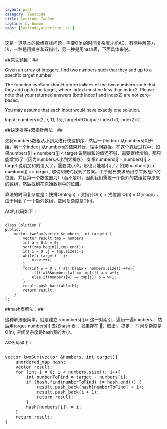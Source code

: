 ```yaml
---
layout: post
category: leetcode
title: Leetcode TwoSum
tagline: by hombo
tags: [leetcode,algorithm, c++]
---
```

这是一道基本的数组查找问题，需要O(n)的时间复杂度才能AC，有两种解答方法，一种是用排序和双指针，另一种是用hash表，下面具体来说。

<!--more-->

##原文题目：##

Given an array of integers, find two numbers such that they add up to a specific target number.

The function twoSum should return indices of the two numbers such that they add up to the target, where index1 must be less than index2. Please note that your returned answers (both index1 and index2) are not zero-based.

You may assume that each input would have exactly one solution.

Input: numbers={2, 7, 11, 15}, target=9
Output: index1=1, index2=2


##快速排序+双指针解法：##

先将numbers数组从小到大进行快速排序，然后一个index i 从numbers[0]开始，另一个index j 从numbers的结束开始，往中间靠拢。在这个靠拢过程中，如果numbers[i] + numbers[j] < target 说明加和的值还不够，需要继续增加，那只能增大i了（因为numbers从小到大排序），如果numbers[i] + numbers[j] > target 说明加和的值大了，需要减小点，那也只能减小j了，如果numbers[i] + numbers[j] == target , 那说明我们找到了答案。由于题目要求给出原来数组中的位置，并且第一个数位置为1（而不是0），因此我们需要一个额外的数组暂存原来的数组，然后找到在原始数组中的位置。

算法的时间复杂度是：快排O(nlogn) + 双指针O(n) + 找位置 O(n)  = O(nlogn) ，由于用到了一个额外数组，空间复杂度是O(n)。

AC的代码如下：
<pre><code>
class Solution {
public:
    vector<int> twoSum(vector<int> &numbers, int target) {
        vector<int> result,tmp = numbers;
        int a = 0,b = 0;
        sort(tmp.begin(),tmp.end());
        int i = 0 ,j = tmp.size()-1;
        while(i<j){
            if(tmp[i]+tmp[j] == target) break;
            else if (tmp[i]+tmp[j] > target) --j;
            else ++i;
        }
        for(int w = 0 ; (!a||!b)&&w < numbers.size();++w){
            if((!a)&&numbers[w] == tmp[i]) a = w+1;
            else if(numbers[w] == tmp[j]) b = w+1;
        }
        result.push_back(a<b?a:b);
        result.push_back(a>b?a:b);
        return result;
    }
};</code></pre>

##hash表解法：##

这种解法很简单，就是建立 <numbers[i],i> 这一对索引，遍历一遍numbers， 然后用target-numbers[i] 去找hash 表 ，如果存在 ，取出i，搞定！
时间复杂度是O(n), 空间复杂度是hash表的大小。

AC代码如下：

<pre></code>
vector<int> twoSum(vector<int> &numbers, int target){
    unordered_map<int, int> hash;
    vector<int> result;
    for (int i = 0; i < numbers.size(); i++{
        int numberToFind = target - numbers[i];
        if (hash.find(numberToFind) != hash.end()) {
            result.push_back(hash[numberToFind] + 1);
            result.push_back(i + 1);            
            return result;
        }
        hash[numbers[i]] = i;
    }
    return result;
}</code></pre>

